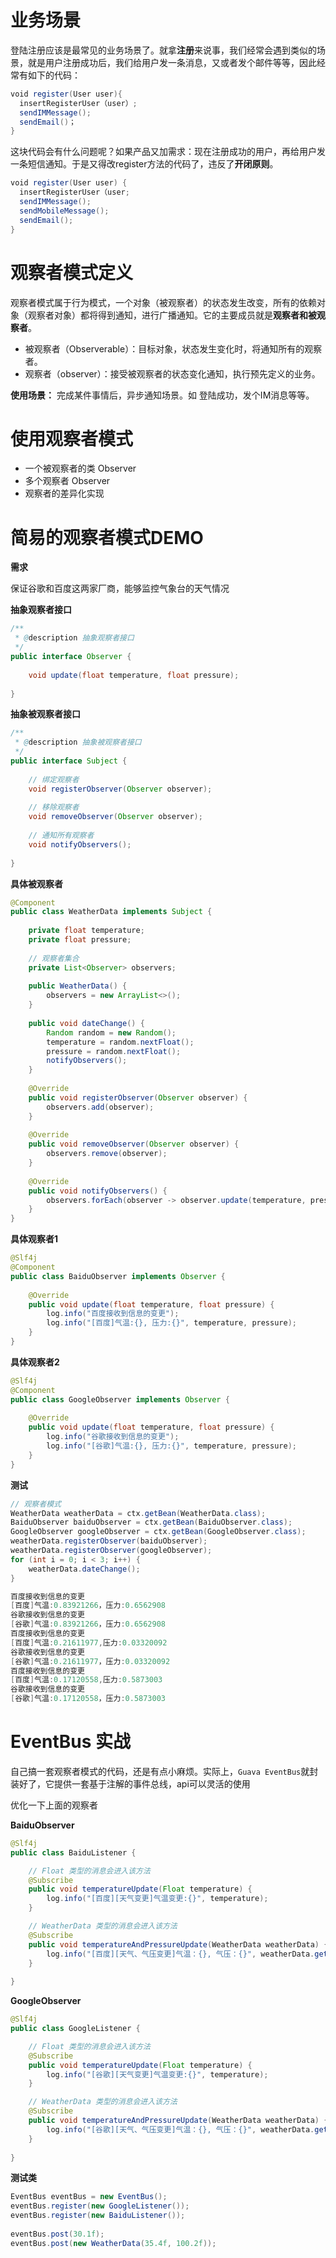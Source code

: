 # 业务场景

登陆注册应该是最常见的业务场景了。就拿**注册**来说事，我们经常会遇到类似的场景，就是用户注册成功后，我们给用户发一条消息，又或者发个邮件等等，因此经常有如下的代码：

```java
void register(User user){  
  insertRegisterUser（user）;  
  sendIMMessage();  
  sendEmail()；  
}
```

这块代码会有什么问题呢？如果产品又加需求：现在注册成功的用户，再给用户发一条短信通知。于是又得改register方法的代码了，违反了**开闭原则**。

```java
void register(User user) { 
  insertRegisterUser（user;
  sendIMMessage();
  sendMobileMessage();
  sendEmail();
}
```

# 观察者模式定义

观察者模式属于行为模式，一个对象（被观察者）的状态发生改变，所有的依赖对象（观察者对象）都将得到通知，进行广播通知。它的主要成员就是**观察者和被观察者**。

-   被观察者（Observerable）：目标对象，状态发生变化时，将通知所有的观察者。
-   观察者（observer）：接受被观察者的状态变化通知，执行预先定义的业务。

**使用场景：** 完成某件事情后，异步通知场景。如 登陆成功，发个IM消息等等。

# 使用观察者模式

-   一个被观察者的类 Observer
-   多个观察者 Observer
-   观察者的差异化实现

# 简易的观察者模式DEMO

**需求**

保证谷歌和百度这两家厂商，能够监控气象台的天气情况

**抽象观察者接口**

```java
/** 
 * @description 抽象观察者接口  
 */  
public interface Observer {  
  
    void update(float temperature, float pressure);  
  
}
```

**抽象被观察者接口**

```java
/**
 * @description 抽象被观察者接口  
 */  
public interface Subject {  
  
    // 绑定观察者  
    void registerObserver(Observer observer);  
  
    // 移除观察者  
    void removeObserver(Observer observer);  
  
    // 通知所有观察者  
    void notifyObservers();  
  
}
```

**具体被观察者**

```java
@Component  
public class WeatherData implements Subject {  
  
    private float temperature;  
    private float pressure;  
  
    // 观察者集合  
    private List<Observer> observers;  
  
    public WeatherData() {  
        observers = new ArrayList<>();  
    }  
  
    public void dateChange() {  
        Random random = new Random();  
        temperature = random.nextFloat();  
        pressure = random.nextFloat();  
        notifyObservers();  
    }  
  
    @Override  
    public void registerObserver(Observer observer) {  
        observers.add(observer);  
    }  
  
    @Override  
    public void removeObserver(Observer observer) {  
        observers.remove(observer);  
    }  
  
    @Override  
    public void notifyObservers() {  
        observers.forEach(observer -> observer.update(temperature, pressure));  
    }  
}
```

**具体观察者1**

```java
@Slf4j  
@Component  
public class BaiduObserver implements Observer {  
  
    @Override  
    public void update(float temperature, float pressure) {  
        log.info("百度接收到信息的变更");  
        log.info("[百度]气温:{}, 压力:{}", temperature, pressure);  
    }  
}
```

**具体观察者2**

```java
@Slf4j  
@Component  
public class GoogleObserver implements Observer {  
  
    @Override  
    public void update(float temperature, float pressure) {  
        log.info("谷歌接收到信息的变更");  
        log.info("[谷歌]气温:{}, 压力:{}", temperature, pressure);  
    }  
}
```

**测试**

```java
// 观察者模式  
WeatherData weatherData = ctx.getBean(WeatherData.class);  
BaiduObserver baiduObserver = ctx.getBean(BaiduObserver.class);  
GoogleObserver googleObserver = ctx.getBean(GoogleObserver.class);  
weatherData.registerObserver(baiduObserver);  
weatherData.registerObserver(googleObserver);  
for (int i = 0; i < 3; i++) {  
    weatherData.dateChange();  
}
```

```java
百度接收到信息的变更
[百度]气温:0.83921266，压力:0.6562908 
谷歌接收到信息的变更
[谷歌]气温:0.83921266，压力:0.6562908 
百度接收到信息的变更
[百度]气温:0.21611977,压力:0.03320092
谷歌接收到信息的变更
[谷歌]气温:0.21611977，压力:0.03320092 
百度接收到信息的变更
[百度]气温:0.17120558,压力:0.5873003
谷歌接收到信息的变更
[谷歌]气温:0.17120558，压力:0.5873003
```

# EventBus 实战

自己搞一套观察者模式的代码，还是有点小麻烦。实际上，`Guava EventBus`就封装好了，它提供一套基于注解的事件总线，api可以灵活的使用

优化一下上面的观察者

**BaiduObserver**

```java
@Slf4j  
public class BaiduListener {  

	// Float 类型的消息会进入该方法
    @Subscribe  
    public void temperatureUpdate(Float temperature) {  
        log.info("[百度][天气变更]气温变更:{}", temperature);  
    }  

	// WeatherData 类型的消息会进入该方法
    @Subscribe  
    public void temperatureAndPressureUpdate(WeatherData weatherData) {  
        log.info("[百度][天气、气压变更]气温：{}, 气压：{}", weatherData.getTemperature(), weatherData.getPressure());  
    }  
  
}
```

**GoogleObserver**

```java
@Slf4j  
public class GoogleListener {  

	// Float 类型的消息会进入该方法
    @Subscribe  
    public void temperatureUpdate(Float temperature) {  
        log.info("[谷歌][天气变更]气温变更:{}", temperature);  
    }  

	// WeatherData 类型的消息会进入该方法
    @Subscribe  
    public void temperatureAndPressureUpdate(WeatherData weatherData) {  
        log.info("[谷歌][天气、气压变更]气温：{}, 气压：{}", weatherData.getTemperature(), weatherData.getPressure());  
    }  
  
}
```

**测试类**

```java
EventBus eventBus = new EventBus();  
eventBus.register(new GoogleListener());  
eventBus.register(new BaiduListener());  
  
eventBus.post(30.1f);  
eventBus.post(new WeatherData(35.4f, 100.2f));
```